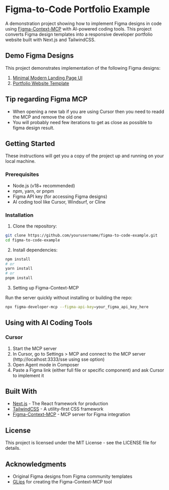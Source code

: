 # Figma-to-Code Portfolio Example

A demonstration project showing how to implement Figma designs in code using [Figma-Context-MCP](https://github.com/GLips/Figma-Context-MCP) with AI-powered coding tools. This project converts Figma design templates into a responsive developer portfolio website built with Next.js and TailwindCSS.

## Demo Figma Designs

This project demonstrates implementation of the following Figma designs:

1. [Minimal Modern Landing Page UI](https://www.figma.com/design/UnpEzljS3aFCzwBgRf4GL1/Minimal-Modern-Landing-Page-UI-%7C-Minimal-Landing-Page-%7C-Modern-UI-(Community)?node-id=0-9&t=A7qtYt7xF4x9LqmL-0)
2. [Portfolio Website Template](https://www.figma.com/design/xGfvztxn4UI5ijZ9NPEdyZ/Portofolio-Website-Template-(Community)?node-id=813-137&t=1FTX52emLN8KMC45-0)

## Tip regarding Figma MCP

- When opening a new tab if you are using Cursor then you need to readd the MCP and remove the old one
- You will probably need few iterations to get as close as possible to figma design result.

## Getting Started

These instructions will get you a copy of the project up and running on your local machine.

### Prerequisites

- Node.js (v18+ recommended)
- npm, yarn, or pnpm
- Figma API key (for accessing Figma designs)
- AI coding tool like Cursor, Windsurf, or Cline

### Installation

1. Clone the repository:
```bash
git clone https://github.com/yourusername/figma-to-code-example.git
cd figma-to-code-example
```

2. Install dependencies:
```bash
npm install
# or
yarn install
# or
pnpm install
```

3. Setting up Figma-Context-MCP

Run the server quickly without installing or building the repo:

```bash
npx figma-developer-mcp --figma-api-key=your_figma_api_key_here
```


## Using with AI Coding Tools

### Cursor

1. Start the MCP server
2. In Cursor, go to Settings > MCP and connect to the MCP server (http://localhost:3333/sse using sse option)
3. Open Agent mode in Composer
4. Paste a Figma link (either full file or specific component) and ask Cursor to implement it

## Built With

- [Next.js](https://nextjs.org/) - The React framework for production
- [TailwindCSS](https://tailwindcss.com/) - A utility-first CSS framework
- [Figma-Context-MCP](https://github.com/GLips/Figma-Context-MCP) - MCP server for Figma integration

## License

This project is licensed under the MIT License - see the LICENSE file for details.

## Acknowledgments

* Original Figma designs from Figma community templates
* [GLips](https://github.com/GLips) for creating the Figma-Context-MCP tool
